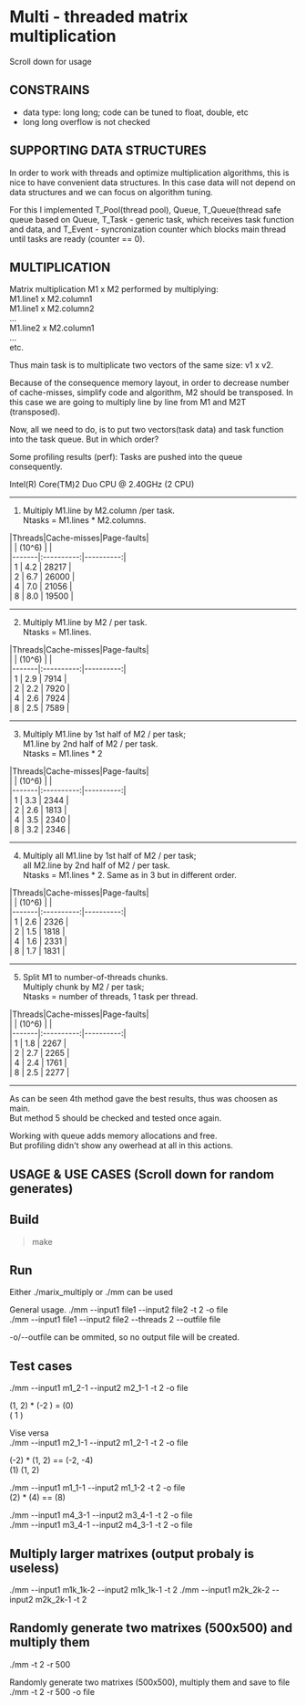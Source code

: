 Multi - threaded matrix multiplication
======================================
Scroll down for usage


CONSTRAINS
----------
* data type: long long; code can be tuned to float, double, etc
* long long overflow is not checked


SUPPORTING DATA STRUCTURES
--------------------------
In order to work with threads and optimize multiplication algorithms,
this is nice to have convenient data structures. In this case data will
not depend on data structures and we can focus on algorithm tuning.

For this I implemented T_Pool(thread pool), Queue, T_Queue(thread safe queue based on Queue, T_Task - generic task, which receives task function and data, and T_Event - syncronization counter which blocks main thread until tasks are ready (counter == 0).

MULTIPLICATION
--------------
Matrix multiplication M1 x M2 performed by multiplying:  
M1.line1 x M2.column1  
M1.line1 x M2.column2  
...  
M1.line2 x M2.column1  
...  
etc.  

Thus main task is to multiplicate two vectors of the same size: v1 x v2.

Because of the consequence memory layout, in order to decrease number of cache-misses,
simplify code and algorithm, M2 should be transposed. 
In this case we are going to multiply line by line from M1 and M2T (transposed).

Now, all we need to do, is to put two vectors(task data) and task function
into the task queue. But in which order?

Some profiling results (perf):
Tasks are pushed into the queue consequently.

Intel(R) Core(TM)2 Duo CPU @ 2.40GHz
(2 CPU)

---
1. Multiply M1.line by M2.column /per task.  
   Ntasks = M1.lines * M2.columns.  
  
|Threads|Cache-misses|Page-faults|  
|       |   (10^6)   |           |  
|-------|:----------:|----------:|  
|  1    |     4.2    |   28217   |  
|  2    |     6.7    |   26000   |  
|  4    |     7.0    |   21056   |  
|  8    |     8.0    |   19500   |  

---

2. Multiply M1.line by M2 / per task.  
   Ntasks = M1.lines.  
  
|Threads|Cache-misses|Page-faults|  
|       |   (10^6)   |           |  
|-------|:----------:|----------:|  
|  1    |     2.9    |   7914    |  
|  2    |     2.2    |   7920    |  
|  4    |     2.6    |   7924    |  
|  8    |     2.5    |   7589    |  
  
---

3. Multiply M1.line by 1st half of M2 / per task;  
            M1.line by 2nd half of M2 / per task.  
   Ntasks = M1.lines * 2  
  
|Threads|Cache-misses|Page-faults|  
|       |   (10^6)   |           |  
|-------|:----------:|----------:|  
|  1    |     3.3    |   2344    |  
|  2    |     2.6    |   1813    |  
|  4    |     3.5    |   2340    |  
|  8    |     3.2    |   2346    |  

---

4. Multiply all M1.line by 1st half of M2 / per task;  
            all M2.line by 2nd half of M2 / per task.  
   Ntasks = M1.lines * 2. Same as in 3 but in different order.  

|Threads|Cache-misses|Page-faults|  
|       |   (10^6)   |           |  
|-------|:----------:|----------:|  
|  1    |     2.6    |   2326    |  
|  2    |     1.5    |   1818    |  
|  4    |     1.6    |   2331    |  
|  8    |     1.7    |   1831    |  

---

5. Split M1 to number-of-threads chunks.  
   Multiply chunk by M2 / per task;   
   Ntasks = number of threads, 1 task per thread.  

|Threads|Cache-misses|Page-faults|  
|       |   (10^6)   |           |  
|-------|:----------:|----------:|  
|  1    |     1.8    |   2267    |  
|  2    |     2.7    |   2265    |  
|  4    |     2.4    |   1761    |  
|  8    |     2.5    |   2277    |  

---

As can be seen 4th method gave the best results, thus was choosen as main.  
But method 5 should be checked and tested once again.  

Working with queue adds memory allocations and free.  
But profiling didn't show any owerhead at all in this actions.  

USAGE & USE CASES (Scroll down for random generates)
----------------------------------------------------

Build
-----
> make

Run
---
Either ./marix_multiply or ./mm can be used

General usage.
./mm --input1 file1 --input2 file2 -t 2 -o file  
./mm --input1 file1 --input2 file2 --threads 2 --outfile file  

-o/--outfile can be ommited, so no output file will be created.  

Test cases
----------
./mm --input1 m1_2-1 --input2 m2_1-1 -t 2 -o file  

(1, 2) * (-2 )  =  (0)  
         ( 1 )

Vise versa  
./mm --input1 m2_1-1 --input2 m1_2-1 -t 2 -o file  

(-2) * (1, 2) == (-2, -4)  
(1)              (1,   2)   

./mm --input1 m1_1-1 --input2 m1_1-2 -t 2 -o file  
(2) * (4) == (8)

./mm --input1 m4_3-1 --input2 m3_4-1 -t 2 -o file  
./mm --input1 m3_4-1 --input2 m4_3-1 -t 2 -o file  


Multiply larger matrixes (output probaly is useless)
----------------------------------------------------

./mm --input1 m1k_1k-2 --input2 m1k_1k-1 -t 2
./mm --input1 m2k_2k-2 --input2 m2k_2k-1 -t 2


Randomly generate two matrixes (500x500) and multiply them
----------------------------------------------------------
./mm -t 2 -r 500

Randomly generate two matrixes (500x500), multiply them and save to file
./mm -t 2 -r 500 -o file


